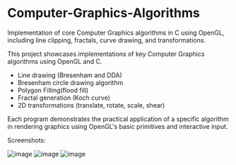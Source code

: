 # Computer-Graphics-Algorithms
Implementation of core Computer Graphics algorithms in C using OpenGL, including line clipping, fractals, curve drawing, and transformations. 

This project showcases implementations of key Computer Graphics algorithms using OpenGL and C.

- Line drawing (Bresenham and DDA)
- Bresenham circle drawing algorithm
- Polygon Filling(flood fill)
- Fractal generation (Koch curve)
- 2D transformations (translate, rotate, scale, shear)
  

Each program demonstrates the practical application of a specific algorithm in rendering graphics using OpenGL's basic primitives and interactive input.

Screenshots:


![image](https://github.com/user-attachments/assets/8ea95024-b35e-41d0-b84d-a9ba4e3aa8aa)
![image](https://github.com/user-attachments/assets/9cad8e1e-6510-4ba8-935c-5eaf0bdd4bb3)
![image](https://github.com/user-attachments/assets/992a4c01-6845-4424-9bb2-8d94f90a346e)

